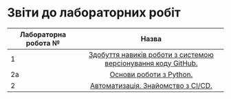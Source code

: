 # Звіти до лабораторних робіт
| Лабораторна робота № | Назва |
| ------------- |:------------------:| 
| 1 |  [ Здобуття навиків роботи з системою версіонування коду GitHub. ](https://github.com/Mykhailo-lakus/Mykhailo_Lakus_IK-31/tree/master/lab_1)  |
| 2a |  [ Основи роботи з Python. ](https://github.com/Mykhailo-lakus/Mykhailo_Lakus_IK-31/tree/master/lab_2a)  |
| 2 |  [ Автоматизація. Знайомство з CI/CD. ](https://github.com/Mykhailo-lakus/Mykhailo_Lakus_IK-31/tree/master/lab_2)  |
